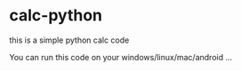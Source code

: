 # calc-python
this is a simple python calc code

You can run this code on your windows/linux/mac/android ...
